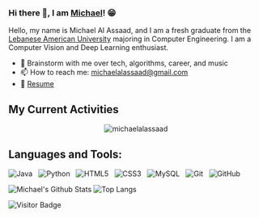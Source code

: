 ### Hi there 👋, I am [Michael](https://www.linkedin.com/in/michael-al-assaad-695087193)! 😁
<!--
Here are some ideas to get you started:

- 🔭 I’m currently working on ...
- 🌱 I’m currently learning ...
- 👯 I’m looking to collaborate on ...
- 🤔 I’m looking for help with ...
- 💬 Ask me about ...
- 📫 How to reach me: ...
- 😄 Pronouns: ...
- ⚡ Fun fact: ...
- 🤔 I’m looking for help with Statistics
- 👯 I’m looking to collaborate on ...
-->

Hello, my name is Michael Al Assaad, and I am a fresh graduate from the [Lebanese American University](https://www.lau.edu.lb/) majoring in Computer Engineering. I am a Computer Vision and Deep Learning enthusiast.

- 💬 Brainstorm with me over tech, algorithms, career, and music 
- 📫 How to reach me: michaelalassaad@gmail.com
- 📝 [Resume](https://github.com/michaelalassaad/Get-to-Know-Me/files/9995043/CV.-.Michael.Al.Assaad.pdf)

## My Current Activities
<p align="center"><img src="https://github-readme-streak-stats.herokuapp.com/?user=michaelalassaad" alt="michaelalassaad" /></p>


## Languages and Tools:

![Java](https://img.shields.io/badge/-Java-black?logo=java&style=social)&nbsp;&nbsp;
![Python](https://img.shields.io/badge/-Python-black?logo=Python&style=social)&nbsp;&nbsp;
![HTML5](https://img.shields.io/badge/-HTML5-black?logo=html5&style=social)&nbsp;&nbsp;
![CSS3](https://img.shields.io/badge/-CSS3-black?logo=css3&style=social)&nbsp;&nbsp;
![MySQL](https://img.shields.io/badge/-MySQL-black?logo=mysql&style=social)&nbsp;&nbsp;
![Git](https://img.shields.io/badge/-Git-black?logo=git&style=social)&nbsp;&nbsp;
![GitHub](https://img.shields.io/badge/-GitHub-black?logo=github&style=social)&nbsp;&nbsp;

![Michael's Github Stats](https://github-readme-stats.vercel.app/api?username=michaelalassaad&count_private=true&show_icons=true&include_all_commits=true)
![Top Langs](https://github-readme-stats.vercel.app/api/top-langs/?username=michaelalassaad&hide=TeX&layout=compact)

![Visitor Badge](https://visitor-badge.laobi.icu/badge?page_id=michaelalassaad.michaelalassaad)
